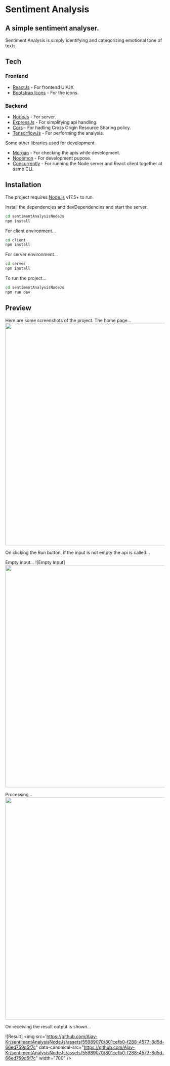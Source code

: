 # Sentiment Analysis
## A simple sentiment analyser.
Sentiment Analysis is simply  identifying and categorizing emotional tone of texts.

## Tech
### Frontend
- [ReactJs](https://react.dev/) - For frontend UI/UX
- [Bootstrap Icons](https://icons.getbootstrap.com/) - For the icons.
### Backend
- [NodeJs](https://nodejs.org/en) - For server.
- [ExpressJs](https://expressjs.com/) - For simplifying api handling.
- [Cors]([https://github.com/expressjs/cors](https://github.com/expressjs/cors#readme)) - For hadling Cross Origin Resource Sharing policy.
- [TensorflowJs](https://www.tensorflow.org/js) - For performing the analysis.

Some other libraries used for development.
- [Morgan]([https://github.com/expressjs/morgan](https://github.com/expressjs/morgan#readme)) - For checking the apis while development.
- [Nodemon](https://nodemon.io/) - For development pupose.
- [Concurrently](https://github.com/open-cli-tools/concurrently#readme) - For running the Node server and React client together at same CLI.

## Installation

The project requires [Node.js](https://nodejs.org/) v17.5+ to run.

Install the dependencies and devDependencies and start the server.
```sh
cd sentimentAnalysisNodeJs
npm install
```

For client environment...
```sh
cd client
npm install
```

For server environment...
```sh
cd server
npm install
```

To run the project...
```sh
cd sentimentAnalysisNodeJs
npm run dev
```

## Preview

Here are some screenshots of the project.
The home page...
<img 
     src="https://github.com/Ajay-Kr/sentimentAnalysisNodeJs/assets/55989070/4c7ba3f1-4051-4308-9b27-bc3b14445bc5" 
     data-canonical-src="https://github.com/Ajay-Kr/sentimentAnalysisNodeJs/assets/55989070/4c7ba3f1-4051-4308-9b27-bc3b14445bc5" 
     width="700" 
/>

On clicking the Run button, if the input is not empty the api is called...

Empty input...
![Empty Input]
<img 
     src="https://github.com/Ajay-Kr/sentimentAnalysisNodeJs/assets/55989070/fc45566f-73be-4f45-a337-496fabbd62d4" 
     data-canonical-src="https://github.com/Ajay-Kr/sentimentAnalysisNodeJs/assets/55989070/fc45566f-73be-4f45-a337-496fabbd62d4" 
     width="700" 
/>

Processing...
<img 
     src="https://github.com/Ajay-Kr/sentimentAnalysisNodeJs/assets/55989070/c51fe0e5-cb17-44dd-b491-23147656f967" 
     data-canonical-src="https://github.com/Ajay-Kr/sentimentAnalysisNodeJs/assets/55989070/c51fe0e5-cb17-44dd-b491-23147656f967" 
     width="700" 
/>

On receiving the result output is shown...

![Result]
<img 
     src='https://github.com/Ajay-Kr/sentimentAnalysisNodeJs/assets/55989070/801cefb0-f288-4577-8d5d-66ed759d5f7c"
     data-canonical-src="https://github.com/Ajay-Kr/sentimentAnalysisNodeJs/assets/55989070/801cefb0-f288-4577-8d5d-66ed759d5f7c"
     width="700" 
/>                

